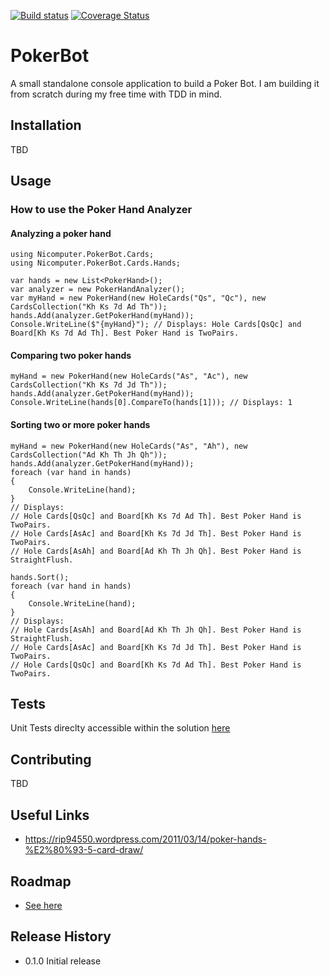 [![Build status](https://ci.appveyor.com/api/projects/status/n1iwqupmc7rrr94t?svg=true)](https://ci.appveyor.com/project/Elgolfin/pokerbot)
[![Coverage Status](https://coveralls.io/repos/github/Elgolfin/PokerBot/badge.svg?branch=master)](https://coveralls.io/github/Elgolfin/PokerBot?branch=master)

PokerBot
========

A small standalone console application to build a Poker Bot.
I am building it from scratch during my free time with TDD in mind.

## Installation

TBD

## Usage

### How to use the Poker Hand Analyzer

#### Analyzing a poker hand
```
using Nicomputer.PokerBot.Cards;
using Nicomputer.PokerBot.Cards.Hands;

var hands = new List<PokerHand>();
var analyzer = new PokerHandAnalyzer();
var myHand = new PokerHand(new HoleCards("Qs", "Qc"), new CardsCollection("Kh Ks 7d Ad Th"));
hands.Add(analyzer.GetPokerHand(myHand));
Console.WriteLine($"{myHand}"); // Displays: Hole Cards[QsQc] and Board[Kh Ks 7d Ad Th]. Best Poker Hand is TwoPairs.
```

#### Comparing two poker hands
```
myHand = new PokerHand(new HoleCards("As", "Ac"), new CardsCollection("Kh Ks 7d Jd Th"));
hands.Add(analyzer.GetPokerHand(myHand));
Console.WriteLine(hands[0].CompareTo(hands[1])); // Displays: 1
```

#### Sorting two or more poker hands
```
myHand = new PokerHand(new HoleCards("As", "Ah"), new CardsCollection("Ad Kh Th Jh Qh"));
hands.Add(analyzer.GetPokerHand(myHand));
foreach (var hand in hands)
{
	Console.WriteLine(hand);
}
// Displays:
// Hole Cards[QsQc] and Board[Kh Ks 7d Ad Th]. Best Poker Hand is TwoPairs.
// Hole Cards[AsAc] and Board[Kh Ks 7d Jd Th]. Best Poker Hand is TwoPairs.
// Hole Cards[AsAh] and Board[Ad Kh Th Jh Qh]. Best Poker Hand is StraightFlush.

hands.Sort();
foreach (var hand in hands)
{
	Console.WriteLine(hand);
}
// Displays:
// Hole Cards[AsAh] and Board[Ad Kh Th Jh Qh]. Best Poker Hand is StraightFlush.
// Hole Cards[AsAc] and Board[Kh Ks 7d Jd Th]. Best Poker Hand is TwoPairs.
// Hole Cards[QsQc] and Board[Kh Ks 7d Ad Th]. Best Poker Hand is TwoPairs.
```



## Tests

Unit Tests direclty accessible within the solution [here](https://github.com/Elgolfin/PokerBot/tree/master/PokerBotUnitTests)

## Contributing

TBD

## Useful Links
* https://rip94550.wordpress.com/2011/03/14/poker-hands-%E2%80%93-5-card-draw/

## Roadmap

* [See here](https://github.com/Elgolfin/PokerBot/blob/master/Roadmap.md)

## Release History

* 0.1.0 Initial release